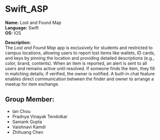 # Swift_ASP
 **Name:** Lost and Found Map  
 **Language:** Swift  
 **OS:** IOS  
 
**Description:**  
The *Lost and Found Map* app is exclusively for students and restricted to campus locations, allowing users to report lost items like wallets, ID cards, and keys by pinning the location and providing detailed descriptions (e.g., color, brand, contents). When an item is reported, an alert is sent to all users and remains active until resolved. If someone finds the item, they fill in matching details; if verified, the owner is notified. A built-in chat feature enables direct communication between the finder and owner to arrange a meetup for item exchange.

## Group Member: 
* Ian Chou
* Pradnya Vinayak Tendolkar
* Samank Gupta
* Vaishnavi Kamdi
* Zhihuang Chen
 
 
 
 
